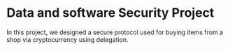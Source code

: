 # Data and software Security Project
In this project, we designed a secure protocol used for buying items from a shop via cryptocurrency using delegation. 
